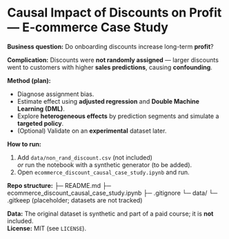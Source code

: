 # Causal Impact of Discounts on Profit — E-commerce Case Study

**Business question:** Do onboarding discounts increase long-term **profit**?

**Complication:** Discounts were **not randomly assigned** — larger discounts went to customers with higher **sales predictions**, causing **confounding**.

**Method (plan):**
- Diagnose assignment bias.
- Estimate effect using **adjusted regression** and **Double Machine Learning (DML)**.
- Explore **heterogeneous effects** by prediction segments and simulate a **targeted policy**.
- (Optional) Validate on an **experimental** dataset later.

**How to run:**
1. Add `data/non_rand_discount.csv` (not included)  
   *or* run the notebook with a synthetic generator (to be added).
2. Open `ecommerce_discount_causal_case_study.ipynb` and run.

**Repo structure:**
├─ README.md
├─ ecommerce_discount_causal_case_study.ipynb
├─ .gitignore
└─ data/
└─ .gitkeep (placeholder; datasets are not tracked)

**Data:** The original dataset is synthetic and part of a paid course; it is **not** included.  
**License:** MIT (see `LICENSE`).
